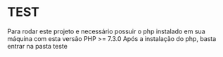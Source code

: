 # TEST
Para rodar este projeto e necessário possuir o php instalado em sua máquina com esta versão PHP >= 7.3.0
Após a instalação do php, basta entrar na pasta teste 
